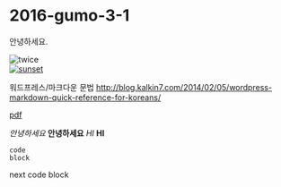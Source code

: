 # 2016-gumo-3-1

안녕하세요.

![twice](https://c.tadst.com/gfx/750w/sunrise-sunset-sun-calculator.jpg?1)  
[![sunset](https://encrypted-tbn3.gstatic.com/images?q=tbn:ANd9GcTLHCuSNH7J8Hu30QE_CBlBo_X-Ycb088_9B3FdBza_wQSvBHLVNQ)](https://www.youtube.com/watch?v=c4Wzx7C6XPU)

워드프레스/마크다운 문법
<http://blog.kalkin7.com/2014/02/05/wordpress-markdown-quick-reference-for-koreans/> 

[pdf](https://drive.google.com/file/d/0B25CKzP05RtTMXlRbHVQSUFDRWM/view?usp=sharing)

*안녕하세요*
**안녕하세요**
_HI_
__HI__

~~~~
code 
block
~~~~
next
code block
~~~~

